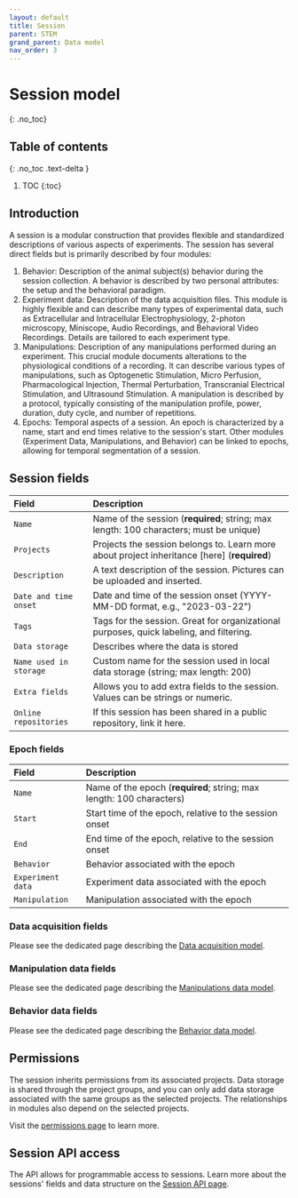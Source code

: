 ```yaml
---
layout: default
title: Session
parent: STEM
grand_parent: Data model
nav_order: 3
---
```


# Session model
{: .no_toc}

## Table of contents
{: .no_toc .text-delta }

1. TOC
{:toc}

## Introduction 

A session is a modular construction that provides flexible and standardized descriptions of various aspects of experiments. The session has several direct fields but is primarily described by four modules:

1. Behavior: Description of the animal subject(s) behavior during the session collection. A behavior is described by two personal attributes: the setup and the behavioral paradigm.
2. Experiment data: Description of the data acquisition files. This module is highly flexible and can describe many types of experimental data, such as Extracellular and Intracellular Electrophysiology, 2-photon microscopy, Miniscope, Audio Recordings, and Behavioral Video Recordings. Details are tailored to each experiment type.
3. Manipulations: Description of any manipulations performed during an experiment. This crucial module documents alterations to the physiological conditions of a recording. It can describe various types of manipulations, such as Optogenetic Stimulation, Micro Perfusion, Pharmacological Injection, Thermal Perturbation, Transcranial Electrical Stimulation, and Ultrasound Stimulation. A manipulation is described by a protocol, typically consisting of the manipulation profile, power, duration, duty cycle, and number of repetitions.
4. Epochs: Temporal aspects of a session. An epoch is characterized by a name, start and end times relative to the session's start. Other modules (Experiment Data, Manipulations, and Behavior) can be linked to epochs, allowing for temporal segmentation of a session.

## Session fields

| Field | Description |
|:------|:------------|
| `Name` | Name of the session (**required**; string; max length: 100 characters; must be unique) |
| `Projects` | Projects the session belongs to. Learn more about project inheritance [here] (**required**) |
| `Description` | A text description of the session. Pictures can be uploaded and inserted. |
| `Date and time onset` | Date and time of the session onset (YYYY-MM-DD format, e.g., "2023-03-22") |
| `Tags` | Tags for the session. Great for organizational purposes, quick labeling, and filtering. |
| `Data storage` | Describes where the data is stored |
| `Name used in storage` | Custom name for the session used in local data storage (string; max length: 200) |
| `Extra fields` | Allows you to add extra fields to the session. Values can be strings or numeric. |
| `Online repositories` | If this session has been shared in a public repository, link it here. |

### Epoch fields

| Field | Description |
|:------|:------------|
| `Name` | Name of the epoch (**required**; string; max length: 100 characters) |
| `Start` | Start time of the epoch, relative to the session onset |
| `End` | End time of the epoch, relative to the session onset |
| `Behavior` | Behavior associated with the epoch |
| `Experiment data` | Experiment data associated with the epoch |
| `Manipulation` | Manipulation associated with the epoch |

### Data acquisition fields

Please see the dedicated page describing the [Data acquisition model]({{"datamodel/modules/experiment_data"|absolute_url}}).

### Manipulation data fields

Please see the dedicated page describing the [Manipulations data model]({{"datamodel/modules/manipulation"|absolute_url}}).

### Behavior data fields

Please see the dedicated page describing the [Behavior data model]({{"datamodel/modules/behavior"|absolute_url}}).

## Permissions

The session inherits permissions from its associated projects. Data storage is shared through the project groups, and you can only add data storage associated with the same groups as the selected projects. The relationships in modules also depend on the selected projects.

Visit the [permissions page]({{"datamodel/permission}}) to learn more. 

## Session API access

The API allows for programmable access to sessions. Learn more about the sessions' fields and data structure on the [Session API page]({{"api/stem/session/"|absolute_url}}).